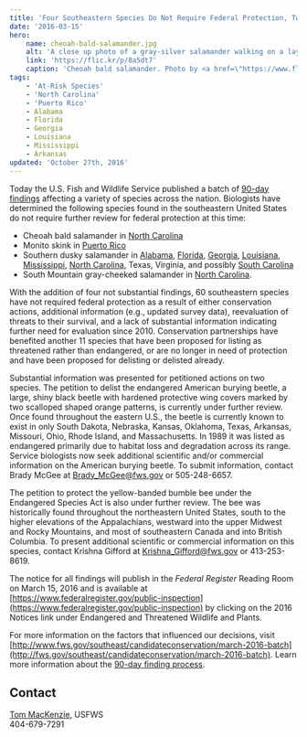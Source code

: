 ```yaml
---
title: 'Four Southeastern Species Do Not Require Federal Protection, Two Others Under Further Review'
date: '2016-03-15'
hero:
    name: cheoah-bald-salamander.jpg
    alt: 'A close up photo of a gray-silver salamander walking on a layer of wet moss.'
    link: 'https://flic.kr/p/8a5dt7'
    caption: 'Cheoah bald salamander. Photo by <a href=\"https://www.flickr.com/photos/38984611@N03/\" target=\"_blank\">Andy Kraemer</a>, <a href=\"https://creativecommons.org/licenses/by-nc/2.0/\" target=\"_blank\">CC BY-NC 2.0</a>.'
tags:
    - 'At-Risk Species'
    - 'North Carolina'
    - 'Puerto Rico'
    - Alabama
    - Florida
    - Georgia
    - Louisiana
    - Mississippi
    - Arkansas
updated: 'October 27th, 2016'
---
```

Today the U.S. Fish and Wildlife Service published a batch of [90-day findings](/endangered-species-act/90-day-finding/) affecting a variety of species across the nation. Biologists have determined the following species found in the southeastern United States do not require further review for federal protection at this time:

*   Cheoah bald salamander in [North Carolina](/north-carolina)
*   Monito skink in [Puerto Rico](/puerto-rico)
*   Southern dusky salamander in [Alabama](/alabama), [Florida](/florida), [Georgia](/georgia), [Louisiana](/louisiana), [Mississippi](/mississippi), [North Carolina](/north-carolina), Texas, Virginia, and possibly [South Carolina](/south-carolina)
*   South Mountain gray-cheeked salamander in [North Carolina](/north-carolina).

With the addition of four not substantial findings, 60 southeastern species have not required federal protection as a result of either conservation actions, additional information (e.g., updated survey data), reevaluation of threats to their survival, and a lack of substantial information indicating further need for evaluation since 2010\. Conservation partnerships have benefited another 11 species that have been proposed for listing as threatened rather than endangered, or are no longer in need of protection and have been proposed for delisting or delisted already.

Substantial information was presented for petitioned actions on two species. The petition to delist the endangered American burying beetle, a large, shiny black beetle with hardened protective wing covers marked by two scalloped shaped orange patterns, is currently under further review. Once found throughout the eastern U.S., the beetle is currently known to exist in only South Dakota, Nebraska, Kansas, Oklahoma, Texas, Arkansas, Missouri, Ohio, Rhode Island, and Massachusetts. In 1989 it was listed as endangered primarily due to habitat loss and degradation across its range. Service biologists now seek additional scientific and/or commercial information on the American burying beetle. To submit information, contact Brady McGee at [Brady_McGee@fws.gov](mailto:Brady_McGee@fws.gov) or 505-248-6657.

The petition to protect the yellow-banded bumble bee under the Endangered Species Act is also under further review. The bee was historically found throughout the northeastern United States, south to the higher elevations of the Appalachians, westward into the upper Midwest and Rocky Mountains, and most of southeastern Canada and into British Columbia. To present additional scientific or commercial information on this species, contact Krishna Gifford at [Krishna_Gifford@fws.gov](mailto:Krishna_Gifford@fws.gov) or 413-253-8619.

The notice for all findings will publish in the _Federal Register_ Reading Room on March 15, 2016 and is available at [https://www.federalregister.gov/public-inspection](https://www.federalregister.gov/public-inspection) by clicking on the 2016 Notices link under Endangered and Threatened Wildlife and Plants.

For more information on the factors that influenced our decisions, visit [http://www.fws.gov/southeast/candidateconservation/march-2016-batch](http://fws.gov/southeast/candidateconservation/march-2016-batch). Learn more information about the [90-day finding process](/endangered-species-act/90-day-finding/).

## Contact

[Tom MacKenzie](mailto:Tom_MacKenzie@fws.gov), USFWS  
404-679-7291
